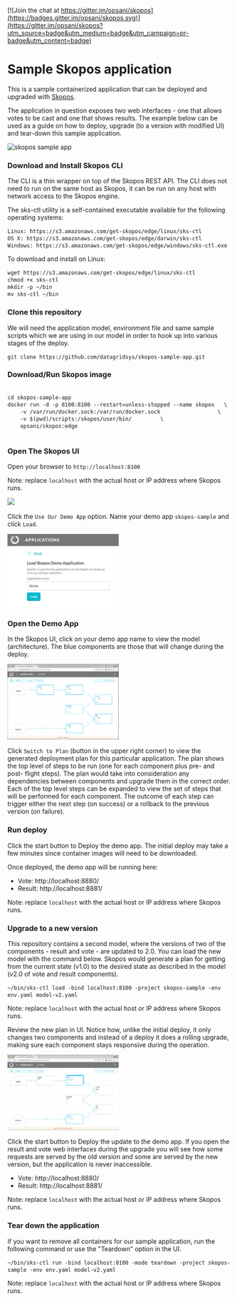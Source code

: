 [![Join the chat at https://gitter.im/opsani/skopos](https://badges.gitter.im/opsani/skopos.svg)](https://gitter.im/opsani/skopos?utm_source=badge&utm_medium=badge&utm_campaign=pr-badge&utm_content=badge)

Sample Skopos application
===========================

This is a sample containerized application that can be deployed and upgraded with [Skopos](http://opsani.com/skopos/).

The application in question exposes two web interfaces - one that allows votes to be cast and one that shows results. The example below can be used as a guide on how to deploy, upgrade (to a version with modified UI) and tear-down this sample application.

![skopos sample app](skopos-sample-app.png)

### Download and Install Skopos CLI

The CLI is a thin wrapper on top of the Skopos REST API. The CLI does not need to run on the same host as Skopos, it can be run on any host with network access to the Skopos engine.

The sks-ctl utility is a self-contained executable available for the following operating systems:

    Linux: https://s3.amazonaws.com/get-skopos/edge/linux/sks-ctl
    OS X: https://s3.amazonaws.com/get-skopos/edge/darwin/sks-ctl
    Windows: https://s3.amazonaws.com/get-skopos/edge/windows/sks-ctl.exe

To download and install on Linux:

```
wget https://s3.amazonaws.com/get-skopos/edge/linux/sks-ctl
chmod +x sks-ctl
mkdir -p ~/bin
mv sks-ctl ~/bin
```

### Clone this repository

We will need the application model, environment file and same sample scripts which we are using in our model in order to hook up into various stages of the deploy.

```
git clone https://github.com/datagridsys/skopos-sample-app.git
```

### Download/Run Skopos image

```

cd skopos-sample-app
docker run -d -p 8100:8100 --restart=unless-stopped --name skopos   \
    -v /var/run/docker.sock:/var/run/docker.sock                  \
    -v $(pwd)/scripts:/skopos/user/bin/         \
    opsani/skopos:edge
    
```

### Open The Skopos UI
Open your browser to ```http://localhost:8100``` 

Note: replace `localhost` with the actual host or IP address where Skopos runs.

<img src="http://opsani.com/wp-content/uploads/2017/08/Discover1.png" width="250">

Click the ```Use Our Demo App``` option.
Name your demo app `skopos-sample` and click ```Load```.

<img src="DemoApp.png" width="250">

### Open the Demo App

In the Skopos UI, click on your demo app name to view the model (architecture). The blue components are those that will change during the deploy.

<img src="architecture1.png" width="250">

Click ```Switch to Plan``` (button in the upper right corner) to view the generated deployment plan for this particular application. The plan shows the top level of steps to be run (one for each component plus pre- and post- flight steps). The plan would take into consideration any dependencies between components and upgrade them in the correct order. Each of the top level steps can be expanded to view the set of steps that will be performed for each component. The outcome of each step can trigger either the next step (on success) or a rollback to the previous version (on failure).

### Run deploy

Click the start button to Deploy the demo app. The initial deploy may take a few minutes since container images will need to be downloaded. 

Once deployed, the demo app will be running here:

* Vote: http://localhost:8880/
* Result: http://localhost:8881/

Note: replace `localhost` with the actual host or IP address where Skopos runs.

### Upgrade to a new version
This repository contains a second model, where the versions of two of the components - result and vote - are updated to 2.0. You can load the new model with the command below. Skopos would generate a plan for getting from the current state (v1.0) to the desired state as described in the model (v2.0 of vote and result components).

```
~/bin/sks-ctl load -bind localhost:8100 -project skopos-sample -env env.yaml model-v2.yaml
```

Note: replace `localhost` with the actual host or IP address where Skopos runs.

Review the new plan in UI. Notice how, unlike the initial deploy, it only changes two components and instead of a deploy it does a rolling upgrade, making sure each component stays responsive during the operation.

<img src="model2.png" width="250">

Click the start button to Deploy the update to the demo app. If you open the result and vote web interfaces during the upgrade you will see how some requests are served by the old version and some are served by the new version, but the application is never inaccessible.

* Vote: http://localhost:8880/
* Result: http://localhost:8881/

Note: replace `localhost` with the actual host or IP address where Skopos runs.

### Tear down the application
If you want to remove all containers for our sample application, run the following command or use the "Teardown" option in the UI.

```
~/bin/sks-ctl run -bind localhost:8100 -mode teardown -project skopos-sample -env env.yaml model-v2.yaml
```

Note: replace `localhost` with the actual host or IP address where Skopos runs.
